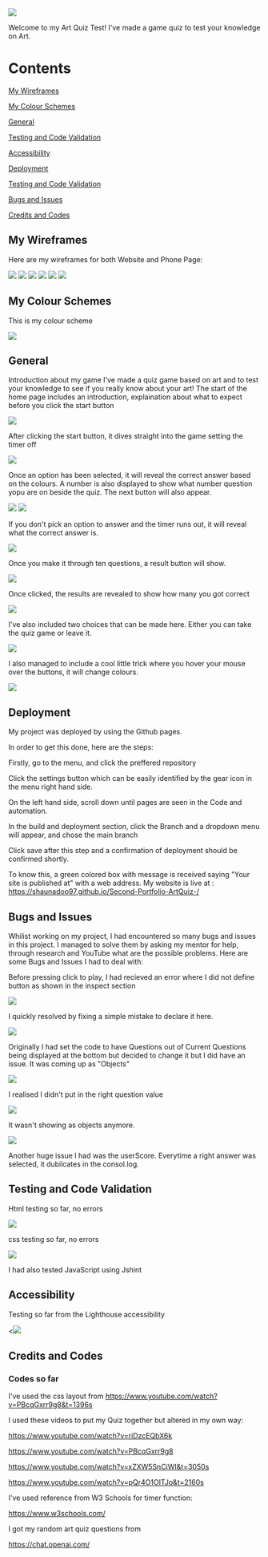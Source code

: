 <img src="assets/documentation/am_i_responsive.png">

Welcome to my Art Quiz Test!
I've made a game quiz to test your knowledge on Art. 

# Contents 

[My Wireframes](#my-wireframes "Go to my-wireframes")

[My Colour Schemes](#my-colour-schemes "Go to my-colour-schemes")

[General](#general "Go to general")

[Testing and Code Validation](#testing-and-code-validation "Go to my-wireframes")

[Accessibility](#accessibility  "Go to my-accessibility")

[Deployment](#deployment "Go to my-deployment")

[Testing and Code Validation](#testing-and-code-validation "Go to testing-and-code-validation")

[Bugs and Issues](#bugs-and-issues "Got to bugs-and-issues")

[Credits and Codes](#credits-and-codes "Go to credits-and-codes")


## My Wireframes 
Here are my wireframes for both Website and Phone Page:

<img src="assets/documentation/website_start.png">

<img src="assets/documentation/website_play.png">

<img src="assets/documentation/website_end.png">

<img src="assets/documentation/phone_startpage.png">

<img src="assets/documentation/phone_play.png">

<img src="assets/documentation/phone_end.png">

## My Colour Schemes

 This is my colour scheme 

 <img src="assets/documentation/colour.png"> 

## General 
Introduction about my game 
I've made a quiz game based on art and to test your knowledge to see if you really know about your art!
The start of the home page includes an introduction, explaination about what to expect before you click the start button

<img src="assets/documentation/home_page.png">

After clicking the start button, it dives straight into the game setting the timer off

<img src="assets/documentation/start_quiz.png">

Once an option has been selected, it will reveal the correct answer based on the colours.
A number is also displayed to show what number question yopu are on beside the quiz.
The next button will also appear.

<img src="assets/documentation/option_selected.png">

<img src="assets/documentation/next_question_no.png">

If you don't pick an option to answer and the timer runs out, it will reveal what the correct answer is.

<img src="assets/documentation/timer_runs_out.png">

Once you make it through ten questions, a result button will show. 

<img src="assets/documentation/results_button.png">

Once clicked, the results are revealed to show how many you got correct

<img src="assets/documentation/end_quiz.png">

I've also included two choices that can be made here. Either you can take the quiz game or leave it.

<img src="assets/documentation/replay_quit_btns.png">

I also managed to include a cool little trick where you hover your mouse over the buttons, it will change colours.

<img src="assets/documentation/hover.png">


## Deployment 
My project was deployed by using the Github pages.

In order to get this done, here are the steps:

Firstly, go to the menu, and click the preffered repository

Click the settings button which can be easily identified by the gear icon in the menu right hand side.

On the left hand side, scroll down until pages are seen in the Code and automation.

In the build and deployment section, click the Branch and a dropdown menu will appear, and chose the main branch

Click save after this step and a confirmation of deployment should be confirmed shortly.

To know this, a green colored box with message is received saying "Your site is published at" with a web address. My website is live at : https://shaunadoo97.github.io/Second-Portfolio-ArtQuiz-/

## Bugs and Issues

Whilist working on my project, I had encountered so many bugs and issues in this project. I managed to solve them by asking my mentor for help, through research and YouTube what are the possible problems. 
Here are some Bugs and Issues I had to deal with:

Before pressing click to play, I had recieved an error where I did not define button as shown in the inspect section

<img src="assets/documentation/undefined_button.png">

I quickly resolved by fixing a simple mistake to declare it here.

<img src="assets/documentation/solved_button.png">

Originally I had set the code to have Questions out of Current Questions being displayed at the bottom but decided to change it but I did have an issue.
It was coming up as "Objects"

<img src="assets/documentation/queno_err.png">

I realised I didn't put in the right question value 

<img src="assets/documentation/quueno_solve.png">

It wasn't showing as objects anymore. 

<img src="assets/documentation/objects.png">

Another huge issue I had was the userScore. Everytime a right answer was selected, it dubilcates in the consol.log. 



## Testing and Code Validation 

Html testing so far, no errors 

<img src="assets/documentation/updated_htmlvali.png">

css testing so far, no errors 

<img src="assets/documentation/updated_css.png">

I had also tested JavaScript using Jshint 

## Accessibility 
Testing so far from the Lighthouse accessibility

<<img src="assets/documentation/lighthouse_score.png"> 


## Credits and Codes
### Codes so far 
I've used the css layout from https://www.youtube.com/watch?v=PBcqGxrr9g8&t=1396s

I used these videos to put my Quiz together but altered in my own way:

https://www.youtube.com/watch?v=riDzcEQbX6k

https://www.youtube.com/watch?v=PBcqGxrr9g8

https://www.youtube.com/watch?v=xZXW5SnCiWI&t=3050s

https://www.youtube.com/watch?v=pQr4O1OITJo&t=2160s

I've used reference from W3 Schools for timer function: 

https://www.w3schools.com/ 

I got my random art quiz questions from 

https://chat.openai.com/ 